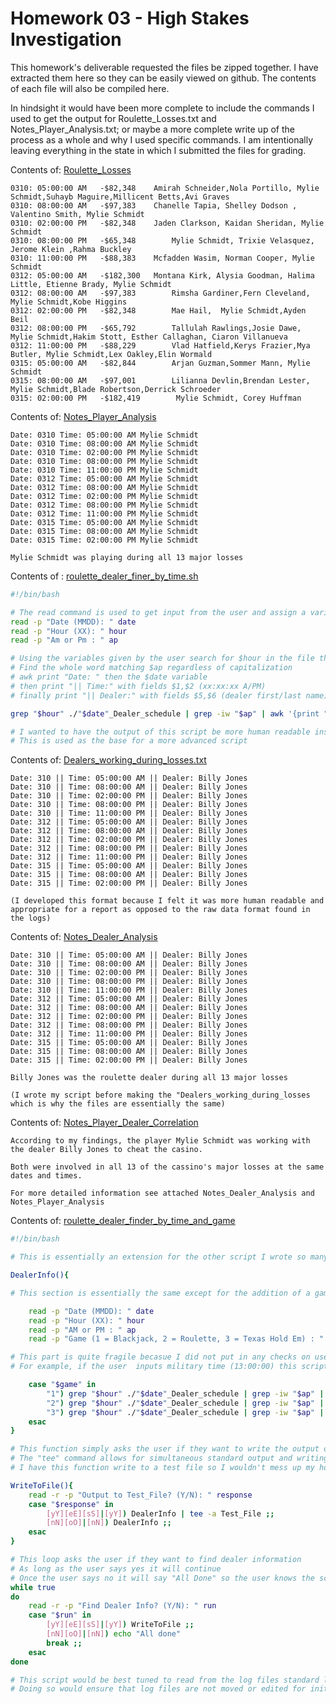 # Homework 03 - High Stakes Investigation

This homework's deliverable requested the files be zipped together. I have extracted them here so they can be easily viewed on github. The contents of each file will also be compiled here.

In hindsight it would have been more complete to include the commands I used to get the output for Roulette_Losses.txt and Notes_Player_Analysis.txt; or maybe a more complete write up of the process as a whole and why I used specific commands. I am intentionally leaving everything in the state in which I submitted the files for grading.

Contents of: [Roulette_Losses](./Player_Dealer_Correlation/Roulette_Losses.txt)

```
0310: 05:00:00 AM	-$82,348	Amirah Schneider,Nola Portillo, Mylie Schmidt,Suhayb Maguire,Millicent Betts,Avi Graves
0310: 08:00:00 AM	-$97,383	Chanelle Tapia, Shelley Dodson , Valentino Smith, Mylie Schmidt
0310: 02:00:00 PM	-$82,348	Jaden Clarkson, Kaidan Sheridan, Mylie Schmidt 
0310: 08:00:00 PM	-$65,348        Mylie Schmidt, Trixie Velasquez, Jerome Klein ,Rahma Buckley
0310: 11:00:00 PM	-$88,383	Mcfadden Wasim, Norman Cooper, Mylie Schmidt
0312: 05:00:00 AM	-$182,300	Montana Kirk, Alysia Goodman, Halima Little, Etienne Brady, Mylie Schmidt
0312: 08:00:00 AM	-$97,383        Rimsha Gardiner,Fern Cleveland, Mylie Schmidt,Kobe Higgins	
0312: 02:00:00 PM	-$82,348        Mae Hail,  Mylie Schmidt,Ayden Beil	
0312: 08:00:00 PM	-$65,792        Tallulah Rawlings,Josie Dawe, Mylie Schmidt,Hakim Stott, Esther Callaghan, Ciaron Villanueva	
0312: 11:00:00 PM	-$88,229        Vlad Hatfield,Kerys Frazier,Mya Butler, Mylie Schmidt,Lex Oakley,Elin Wormald	
0315: 05:00:00 AM	-$82,844        Arjan Guzman,Sommer Mann, Mylie Schmidt	
0315: 08:00:00 AM	-$97,001        Lilianna Devlin,Brendan Lester, Mylie Schmidt,Blade Robertson,Derrick Schroeder	
0315: 02:00:00 PM	-$182,419        Mylie Schmidt, Corey Huffman
```

Contents of: [Notes_Player_Analysis](./Player_Dealer_Correlation/Notes_Player_Analysis.txt)

```
Date: 0310 Time: 05:00:00 AM Mylie Schmidt
Date: 0310 Time: 08:00:00 AM Mylie Schmidt
Date: 0310 Time: 02:00:00 PM Mylie Schmidt
Date: 0310 Time: 08:00:00 PM Mylie Schmidt
Date: 0310 Time: 11:00:00 PM Mylie Schmidt
Date: 0312 Time: 05:00:00 AM Mylie Schmidt
Date: 0312 Time: 08:00:00 AM Mylie Schmidt
Date: 0312 Time: 02:00:00 PM Mylie Schmidt
Date: 0312 Time: 08:00:00 PM Mylie Schmidt
Date: 0312 Time: 11:00:00 PM Mylie Schmidt
Date: 0315 Time: 05:00:00 AM Mylie Schmidt
Date: 0315 Time: 08:00:00 AM Mylie Schmidt
Date: 0315 Time: 02:00:00 PM Mylie Schmidt

Mylie Schmidt was playing during all 13 major losses 
```

Contents of : [roulette_dealer_finer_by_time.sh](./Player_Dealer_Correlation/roulette_dealer_finder_by_time.sh)

```bash
#!/bin/bash

# The read command is used to get input from the user and assign a variable
read -p "Date (MMDD): " date
read -p "Hour (XX): " hour
read -p "Am or Pm : " ap

# Using the variables given by the user search for $hour in the file that matches the $date
# Find the whole word matching $ap regardless of capitalization
# awk print "Date: " then the $date variable
# then print "|| Time:" with fields $1,$2 (xx:xx:xx A/PM)
# finally print "|| Dealer:" with fields $5,$6 (dealer first/last name)

grep "$hour" ./"$date"_Dealer_schedule | grep -iw "$ap" | awk '{print "Date: '${date}'","|| Time:",$1,$2,"|| Dealer:",$5,$6}'

# I wanted to have the output of this script be more human readable instead of looking like raw data output so I added "||" as field separators 
# This is used as the base for a more advanced script
```

Contents of: [Dealers_working_during_losses.txt](./Player_Dealer_Correlation/Dealers_working_during_losses.txt)

```
Date: 310 || Time: 05:00:00 AM || Dealer: Billy Jones
Date: 310 || Time: 08:00:00 AM || Dealer: Billy Jones
Date: 310 || Time: 02:00:00 PM || Dealer: Billy Jones
Date: 310 || Time: 08:00:00 PM || Dealer: Billy Jones
Date: 310 || Time: 11:00:00 PM || Dealer: Billy Jones
Date: 312 || Time: 05:00:00 AM || Dealer: Billy Jones
Date: 312 || Time: 08:00:00 AM || Dealer: Billy Jones
Date: 312 || Time: 02:00:00 PM || Dealer: Billy Jones
Date: 312 || Time: 08:00:00 PM || Dealer: Billy Jones
Date: 312 || Time: 11:00:00 PM || Dealer: Billy Jones
Date: 315 || Time: 05:00:00 AM || Dealer: Billy Jones
Date: 315 || Time: 08:00:00 AM || Dealer: Billy Jones
Date: 315 || Time: 02:00:00 PM || Dealer: Billy Jones

(I developed this format because I felt it was more human readable and appropriate for a report as opposed to the raw data format found in the logs)
```

Contents of: [Notes_Dealer_Analysis](./Player_Dealer_Correlation/Notes_Dealer_Analysis.txt)

```
Date: 310 || Time: 05:00:00 AM || Dealer: Billy Jones
Date: 310 || Time: 08:00:00 AM || Dealer: Billy Jones
Date: 310 || Time: 02:00:00 PM || Dealer: Billy Jones
Date: 310 || Time: 08:00:00 PM || Dealer: Billy Jones
Date: 310 || Time: 11:00:00 PM || Dealer: Billy Jones
Date: 312 || Time: 05:00:00 AM || Dealer: Billy Jones
Date: 312 || Time: 08:00:00 AM || Dealer: Billy Jones
Date: 312 || Time: 02:00:00 PM || Dealer: Billy Jones
Date: 312 || Time: 08:00:00 PM || Dealer: Billy Jones
Date: 312 || Time: 11:00:00 PM || Dealer: Billy Jones
Date: 315 || Time: 05:00:00 AM || Dealer: Billy Jones
Date: 315 || Time: 08:00:00 AM || Dealer: Billy Jones
Date: 315 || Time: 02:00:00 PM || Dealer: Billy Jones

Billy Jones was the roulette dealer during all 13 major losses

(I wrote my script before making the "Dealers_working_during_losses which is why the files are essentially the same)
```

Contents of: [Notes_Player_Dealer_Correlation](./Player_Dealer_Correlation/Notes_Player_Dealer_Correlation.txt)

```
According to my findings, the player Mylie Schmidt was working with the dealer Billy Jones to cheat the casino.

Both were involved in all 13 of the cassino's major losses at the same dates and times.

For more detailed information see attached Notes_Dealer_Analysis and Notes_Player_Analysis
```

Contents of: [roulette_dealer_finder_by_time_and_game](./Player_Dealer_Correlation/roulette_dealer_finder_by_time_and_game.sh)

```bash
#!/bin/bash

# This is essentially an extension for the other script I wrote so many of the notes apply here as well

DealerInfo(){

# This section is essentially the same except for the addition of a game variable to search

	read -p "Date (MMDD): " date
	read -p "Hour (XX): " hour
	read -p "AM or PM : " ap
	read -p "Game (1 = Blackjack, 2 = Roulette, 3 = Texas Hold Em) : " game

# This part is quite fragile becasue I did not put in any checks on user input
# For example, if the user  inputs military time (13:00:00) this script will not work and will simply not find anything

	case "$game" in
		"1") grep "$hour" ./"$date"_Dealer_schedule | grep -iw "$ap" | awk '{print "Date: '${date}'","|| Time:",$1,$2,"|| Blackjack Dealer:",$3,$4}';;
		"2") grep "$hour" ./"$date"_Dealer_schedule | grep -iw "$ap" | awk '{print "Date: '${date}'","|| Time:",$1,$2,"|| Roulette Dealer:",$5,$6}';;
		"3") grep "$hour" ./"$date"_Dealer_schedule | grep -iw "$ap" | awk '{print "Date: '${date}'","|| Time:",$1,$2,"|| Texas Hold Em Dealer:",$7,$8}';;
	esac
}

# This function simply asks the user if they want to write the output of DealerInfo to a file
# The "tee" command allows for simultaneous standard output and writing to a fle (appending with the -a option)
# I have this function write to a test file so I wouldn't mess up my homework answers

WriteToFile(){
	read -r -p "Output to Test_File? (Y/N): " response
	case "$response" in
		[yY][eE][sS]|[yY]) DealerInfo | tee -a Test_File ;;
		[nN][oO]|[nN]) DealerInfo ;;
	esac
}

# This loop asks the user if they want to find dealer information
# As long as the user says yes it will continue
# Once the user says no it will say "All Done" so the user knows the script is done running
while true
do
	read -r -p "Find Dealer Info? (Y/N): " run
	case "$run" in
		[yY][eE][sS]|[yY]) WriteToFile ;;
		[nN][oO]|[nN]) echo "All done"
		break ;;
	esac
done

# This script would be best tuned to read from the log files standard location instead of the relative location I used for this homework
# Doing so would ensure that log files are not moved or edited for initial investigations
```

